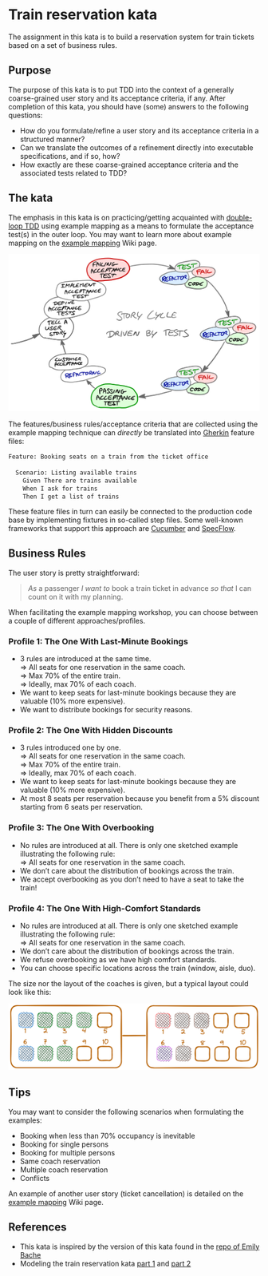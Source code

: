 # Train reservation kata

The assignment in this kata is to build a reservation system for
train tickets based on a set of business rules.

## Purpose

The purpose of this kata is to put TDD into the context of a generally coarse-grained 
user story and its acceptance criteria, if any. After completion of this kata, you
should have (some) answers to the following questions:

- How do you formulate/refine a user story and its acceptance criteria in a structured manner?
- Can we translate the outcomes of a refinement directly into executable specifications, and if so, how?
- How exactly are these coarse-grained acceptance criteria and the associated tests related to TDD? 

## The kata

The emphasis in this kata is on practicing/getting acquainted with 
[double-loop TDD](https://sammancoaching.org/learning_hours/bdd/double_loop_tdd.html)
using example mapping as a means to formulate the acceptance test(s) in the outer loop.
You may want to learn more about example mapping on the
[example mapping](https://github.com/zhendrikse/tdd/wiki/Example-mapping) Wiki page.

![Double loop TDD](../../presentations/intro-tdd/images/tdd-scope.png)

The features/business rules/acceptance criteria that are collected using the
example mapping technique can _directly_ be translated into 
[Gherkin](https://cucumber.io/docs/gherkin/) feature files:

```
Feature: Booking seats on a train from the ticket office

  Scenario: Listing available trains
    Given There are trains available
    When I ask for trains
    Then I get a list of trains
``` 

These feature files in turn can easily be connected to the production code
base by implementing fixtures in so-called step files. Some well-known
frameworks that support this approach are [Cucumber](https://cucumber.io/) and
[SpecFlow](https://specflow.org/).


## Business Rules

The user story is pretty straightforward:

> *As* a passenger
> *I want to* book a train ticket in advance
> *so that* I can count on it with my planning.

When facilitating the example mapping workshop, you can choose between
a couple of different approaches/profiles.

### Profile 1: The One With Last-Minute Bookings

- 3 rules are introduced at the same time.<br/>
  ⇒ All seats for one reservation in the same coach.<br/> 
  ⇒ Max 70% of the entire train.<br/>
  ⇒ Ideally, max 70% of each coach.
- We want to keep seats for last-minute bookings because they are valuable (10% more expensive).
- We want to distribute bookings for security reasons.

### Profile 2: The One With Hidden Discounts

- 3 rules introduced one by one.<br/>
  ⇒ All seats for one reservation in the same coach.<br/>
  ⇒ Max 70% of the entire train.<br/>
  ⇒ Ideally, max 70% of each coach.
- We want to keep seats for last-minute bookings because they are valuable (10% more expensive).
- At most 8 seats per reservation because you benefit from a 5% discount starting from 6 seats per reservation.

### Profile 3: The One With Overbooking

- No rules are introduced at all. There is only one sketched example illustrating the following rule:<br/>
  ⇒ All seats for one reservation in the same coach.
- We don’t care about the distribution of bookings across the train.
- We accept overbooking as you don’t need to have a seat to take the train!

### Profile 4: The One With High-Comfort Standards

- No rules are introduced at all. There is only one sketched example illustrating the following rule:<br/>
  ⇒ All seats for one reservation in the same coach.
- We don’t care about the distribution of bookings across the train.
- We refuse overbooking as we have high comfort standards.
- You can choose specific locations across the train (window, aisle, duo).

The size nor the layout of the coaches is given, but a typical layout
could look like this:

![Sample configuration](./images/train-reservation-kata.png)

## Tips

You may want to consider the following scenarios when formulating the examples:

- Booking when less than 70% occupancy is inevitable
- Booking for single persons
- Booking for multiple persons
- Same coach reservation
- Multiple coach reservation
- Conflicts

An example of another user story (ticket cancellation) is detailed on the
[example mapping](https://github.com/zhendrikse/tdd/wiki/Example-mapping) Wiki page.


## References

- This kata is inspired by the version of this kata found in the [repo of Emily Bache](https://github.com/emilybache/KataTrainReservation/tree/master#readme)
- Modeling the train reservation kata
  [part 1](https://sadraskol.com/posts/modeling-the-train-reservation-kata-part-1/) and
  [part 2](https://sadraskol.com/posts/modeling-the-train-reservation-kata-part-2/)
